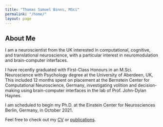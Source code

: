```yaml
---
title: "Thomas Samuel Binns, MSci"
permalink: "/home/"
layout: page
---
```


## About Me

I am a neuroscientist from the UK interested in computational, cognitive, and translational neuroscience, with a particular interest in neuromodulation and brain-computer interfaces.

I have recently graduated with First-Class Honours in an M.Sci. Neuroscience with Psychology degree at the University of Aberdeen, UK, This included 12 months spent on placement at the Bernstein Center for Computational Neuroscience, Germany, investigating volition and decision-making using brain-computer interfaces in the lab of Prof. John-Dylan Haynes.

I am scheduled to begin my Ph.D. at the Einstein Center for Neurosciences Berlin, Germany, in October 2021.

Feel free to check out my [CV](/CV/) or [publications](/publications/).
